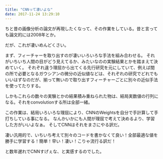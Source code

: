 ```yaml
---
title: "CNNって凄いよな"
date: 2017-11-24 13:29:10
---
```


ちと昔の画像分析の論文が再現したくなって、その作業をしている。昔と言っても論文的には2008年とか。

だが、これが凄いめんどくさい。

まず、フィーチャーを取り出すのが凄いいろいろな手法を組み合わせる。
それがいちいち人間の目がどう見えてるか、みたいなのの実験結果とかを踏まえて決めていく。
それぞれ違う理屈から出てくる先行研究を元にしていて、例えば間の所で必要となるガウシアンの微分の近似値などは、それぞれの研究でどれでもいいはずなのだが、揃って無いので取り出すフィーチャーごとに別々の近似手法を使ってたりする。

しかもこれらの数々の実験とかの結果積み重ねられた物は、結局実数値の行列になる。それをconvolutionする所は全部一緒。

この作業は、結局いろいろな理屈により、CNNのWeightsを自分で手計算して手打ちしている事になる。
なんかいかにも人間が理屈で考えて決めるより、学習した方がいいよなぁ。
そしてCNNはそれをまさにやる訳だ。

凄い汎用的で、いちいち考えて別々のコードを書かなくて良い！全部最適な値を勝手に学習する！簡単！早い！凄い！こりゃ流行る訳だ！

と数年遅れでCNNすげぇな、と実感するのでした。
